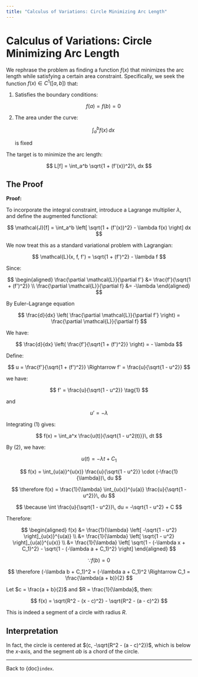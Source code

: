 ```yaml
---
title: "Calculus of Variations: Circle Minimizing Arc Length"
---
```


# Calculus of Variations: Circle Minimizing Arc Length

We rephrase the problem as finding a function $f(x)$ that minimizes the arc
length while satisfying a certain area constraint.
Specifically, we seek the function $f(x) \in C^1([a,b])$ that:

1. Satisfies the boundary conditions:

   $$
   f(a) = f(b) = 0
   $$

2. The area under the curve:

   $$
   \int_a^b f(x)\, dx
   $$

   is fixed

The target is to minimize the arc length:

$$
L[f] = \int_a^b \sqrt{1 + (f'(x))^2}\, dx
$$

## The Proof

**Proof:**

To incorporate the integral constraint, introduce a Lagrange multiplier
$\lambda$, and define the augmented functional:

$$
\mathcal{J}[f] = \int_a^b \left[ \sqrt{1 + (f'(x))^2} - \lambda f(x) \right] dx
$$

We now treat this as a standard variational problem with Lagrangian:

$$
\mathcal{L}(x, f, f') = \sqrt{1 + (f')^2} - \lambda f
$$

Since:

$$
\begin{aligned}
\frac{\partial \mathcal{L}}{\partial f'} &= \frac{f'}{\sqrt{1 + (f')^2}} \\
\frac{\partial \mathcal{L}}{\partial f} &= -\lambda
\end{aligned}
$$

By Euler–Lagrange equation

$$
\frac{d}{dx} \left( \frac{\partial \mathcal{L}}{\partial f'} \right) =
\frac{\partial \mathcal{L}}{\partial f}
$$

We have:

$$
\frac{d}{dx} \left( \frac{f'}{\sqrt{1 + (f')^2}} \right) = - \lambda
$$

Define:

$$
u = \frac{f'}{\sqrt{1 + (f')^2}} \Rightarrow
f' = \frac{u}{\sqrt{1 - u^2}}
$$

we have:

$$
f' = \frac{u}{\sqrt{1 - u^2}} \tag{1}
$$

and

$$
u' = -\lambda \tag{2}
$$

Integrating (1) gives:

$$
f(x) = \int_a^x \frac{u(t)}{\sqrt{1 - u^2(t)}}\, dt
$$

By (2), we have:

$$
u(t) = -\lambda t + C_1
$$

$$
f(x) =
\int_{u(a)}^{u(x)} \frac{u}{\sqrt{1 - u^2}} \cdot (-\frac{1}{\lambda})\, du
$$

$$
\therefore
f(x) = \frac{1}{\lambda} \int_{u(x)}^{u(a)} \frac{u}{\sqrt{1 - u^2}}\, du
$$

$$
\because
\int \frac{u}{\sqrt{1 - u^2}}\, du = -\sqrt{1 - u^2} + C
$$

Therefore:

$$
\begin{aligned}
f(x) &=
\frac{1}{\lambda} \left[ -\sqrt{1 - u^2} \right]_{u(x)}^{u(a)} \\ &=
\frac{1}{\lambda} \left[ \sqrt{1 - u^2} \right]_{u(a)}^{u(x)} \\ &=
\frac{1}{\lambda} \left[ \sqrt{1 - (-\lambda x + C_1)^2} - \sqrt{1 - (-\lambda a + C_1)^2} \right]
\end{aligned}
$$

$$
\because
f(b) = 0
$$

$$
\therefore
(-\lambda b + C_1)^2 = (-\lambda a + C_1)^2 \Rightarrow
C_1 = \frac{\lambda(a + b)}{2}
$$

Let $c = \frac{a + b}{2}$ and $R = \frac{1}{\lambda}$, then:

$$
f(x) = \sqrt{R^2 - (x - c)^2} - \sqrt{R^2 - (a - c)^2}
$$

This is indeed a segment of a circle with radius $R$.

$$\tag*{$\blacksquare$}$$

## Interpretation

In fact, the circle is centered at $(c, -\sqrt{R^2 - (a - c)^2})$, which is
below the $x$-axis, and the segment $ab$ is a chord of the circle.

---

Back to {doc}`index`.

```{disqus}

```
